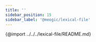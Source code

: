 ```yaml
---
title: ''
sidebar_position: 15
sidebar_label: '@meogic/lexical-file'
---
```


{@import ../../../lexical-file/README.md}
